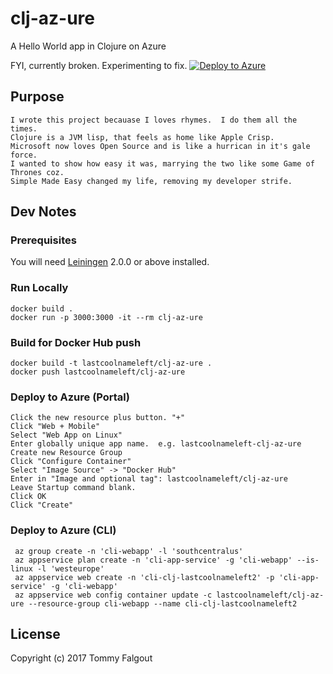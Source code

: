 # clj-az-ure

A Hello World app in Clojure on Azure

FYI, currently broken.  Experimenting to fix.
[![Deploy to Azure](http://azuredeploy.net/deploybutton.png)](https://azuredeploy.net/)


## Purpose

```
I wrote this project becauase I loves rhymes.  I do them all the times.
Clojure is a JVM lisp, that feels as home like Apple Crisp.
Microsoft now loves Open Source and is like a hurrican in it's gale force.
I wanted to show how easy it was, marrying the two like some Game of Thrones coz.
Simple Made Easy changed my life, removing my developer strife.
```

## Dev Notes

### Prerequisites

You will need [Leiningen][] 2.0.0 or above installed.

[leiningen]: https://github.com/technomancy/leiningen


### Run Locally

    docker build .
    docker run -p 3000:3000 -it --rm clj-az-ure

### Build for Docker Hub push

    docker build -t lastcoolnameleft/clj-az-ure .
    docker push lastcoolnameleft/clj-az-ure
  
### Deploy to Azure (Portal)
    
    Click the new resource plus button. "+"
    Click "Web + Mobile"
    Select "Web App on Linux"
    Enter globally unique app name.  e.g. lastcoolnameleft-clj-az-ure
    Create new Resource Group
    Click "Configure Container"
    Select "Image Source" -> "Docker Hub"
    Enter in "Image and optional tag": lastcoolnameleft/clj-az-ure
    Leave Startup command blank.
    Click OK
    Click "Create"

### Deploy to Azure (CLI)
     
     az group create -n 'cli-webapp' -l 'southcentralus'
     az appservice plan create -n 'cli-app-service' -g 'cli-webapp' --is-linux -l 'westeurope'
     az appservice web create -n 'cli-clj-lastcoolnameleft2' -p 'cli-app-service' -g 'cli-webapp'
     az appservice web config container update -c lastcoolnameleft/clj-az-ure --resource-group cli-webapp --name cli-clj-lastcoolnameleft2
     
## License

Copyright (c) 2017 Tommy Falgout
